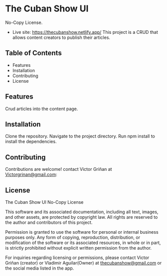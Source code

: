 # The Cuban Show UI
No-Copy License.
- Live site: https://thecubanshow.netlify.app/
This project is a CRUD that allows content creators to publish their articles.

## Table of Contents
- Features
- Installation
- Contributing
- License
## Features
Crud articles into the content page.
## Installation
Clone the repository.
Navigate to the project directory.
Run npm install to install the dependencies.
## Contributing
Contributions are welcome! contact Victor Griñan at Victorgrinan@gmail.com:
## License
The Cuban Show UI No-Copy License

This software and its associated documentation, including all text, images, and other assets, are protected by copyright law. All rights are reserved to the author and contributors of this project.

Permission is granted to use the software for personal or internal business purposes only. Any form of copying, reproduction, distribution, or modification of the software or its associated resources, in whole or in part, is strictly prohibited without explicit written permission from the author.

For inquiries regarding licensing or permissions, please contact Victor Griñan (creator) or Vladimir Aguilar(Owner) at thecubanshow@gmail.com or the social media listed in the app.